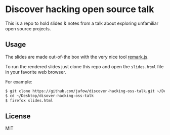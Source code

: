 # Discover hacking open source talk
This is a repo to hold slides & notes from a talk about
exploring unfamiliar open source projects.

## Usage
The slides are made out-of-the box with the very nice tool
[remark.js](https://github.com/gnab/remark).

To run the rendered slides just clone this repo and open the `slides.html` file
in your favorite web browser.

For example:
```bash
$ git clone https://github.com/jafow/discover-hacking-oss-talk.git ~/Desktop
$ cd ~/Desktop/disover-hacking-oss-talk
$ firefox slides.html
```

## License
MIT
